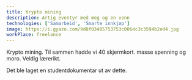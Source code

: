```yaml
---
title: Krypto mining
description: Artig eventyr med meg og en venn
technologies: ['Samarbeid', 'Smarte innkjøp']
image: https://i.gyazo.com/9d8f03485753753c006dc3c3594b2ed4.jpg
workPlace: freelance
---
```


Krypto mining. Til sammen hadde vi 40 skjermkort. masse spenning og moro. Veldig lærerikt.

Det ble laget en studentdokumentar ut av dette.